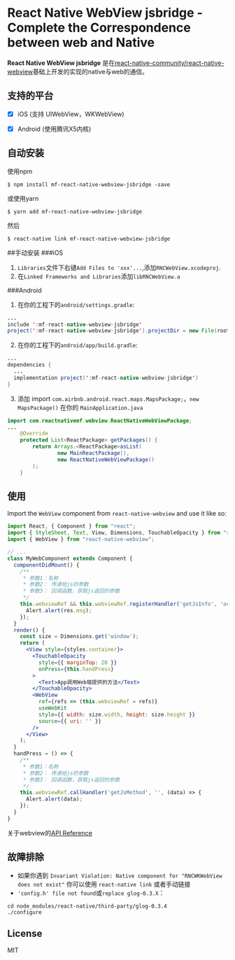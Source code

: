 # React Native WebView jsbridge - Complete the Correspondence between web and Native

**React Native WebView jsbridge** 是在[react-native-community/react-native-webview](https://github.com/react-native-community/react-native-webview)基础上开发的实现的native与web的通信。

## 支持的平台

- [x] iOS (支持 UIWebView，WKWebView)
- [x] Android (使用腾讯X5内核)


## 自动安装

使用npm
```
$ npm install mf-react-native-webview-jsbridge -save
```
或使用yarn
```
$ yarn add mf-react-native-webview-jsbridge
```
然后
```
$ react-native link mf-react-native-webview-jsbridge
```


##手动安装
###iOS
1. `Libraries`文件下右键`Add Files to 'xxx'...`,添加`RNCWebView.xcodeproj`.
2. 在`Linked Frameworks and Libraries`添加`libRNCWebView.a`

###Android
1. 在你的工程下的`android/settings.gradle`:

```java
...
include ':mf-react-native-webview-jsbridge'
project(':mf-react-native-webview-jsbridge').projectDir = new File(rootProject.projectDir, '../node_modules/mf-react-native-webview-jsbridge/lib/android')
```
2. 在你的工程下的`android/app/build.gradle`:

```java
...
dependencies {
  ...
  implementation project(':mf-react-native-webview-jsbridge')
}
```
3. 添加 import `com.airbnb.android.react.maps.MapsPackage;`，`new MapsPackage()` 在你的 `MainApplication.java`

```java
import com.reactnativemf.webview.ReactNativeWebViewPackage;
...
    @Override
    protected List<ReactPackage> getPackages() {
        return Arrays.<ReactPackage>asList(
                new MainReactPackage(),
                new ReactNativeWebViewPackage()
        );
    }
```

## 使用

Import the `WebView` component from `react-native-webview` and use it like so:

```jsx
import React, { Component } from "react";
import { StyleSheet, Text, View, Dimensions, TouchableOpacity } from "react-native";
import { WebView } from "react-native-webview";

// ...
class MyWebComponent extends Component {
  componentDidMount() {
    /**
     * 参数1：名称
     * 参数2： 传递给js的参数
     * 参数3： 回调函数，获取js返回的参数
     */
    this.webviewRef && this.webviewRef.registerHandler('getJsInfo', 'oc传给了js一条信息', (res)=> {
      Alert.alert(res.msg);
    });
  }
  render() {
    const size = Dimensions.get('window');
    return (
      <View style={styles.container}>
        <TouchableOpacity
          style={{ marginTop: 20 }}
          onPress={this.handPress}
        >
          <Text>App调用Web端提供的方法</Text>
        </TouchableOpacity>
        <WebView
          ref={refs => (this.webviewRef = refs)}
          useWebKit
          style={{ width: size.width, height: size.height }}
          source={{ uri: '' }}
        />
      </View>
    );
  }
  handPress = () => {
    /**
     * 参数1：名称
     * 参数2： 传递给js的参数
     * 参数3： 回调函数，获取js返回的参数
     */
    this.webviewRef.callHandler('getJsMethod', '', (data) => {
      Alert.alert(data);
    });
  }
}
```

关于webview的[API Reference](./docs/Reference.md)


## 故障排除

- 如果你遇到 `Invariant Violation: Native component for "RNCWKWebView does not exist"` 你可以使用 `react-native link` 或者手动链接
- `'config.h' file not found`或`replace glog-0.3.X`：
```
cd node_modules/react-native/third-party/glog-0.3.4
./configure
```


## License

MIT
